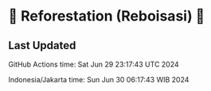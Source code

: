 
# 🌳 Reforestation (Reboisasi) 🌲

## Last Updated

GitHub Actions time: Sat Jun 29 23:17:43 UTC 2024

Indonesia/Jakarta time: Sun Jun 30 06:17:43 WIB 2024
